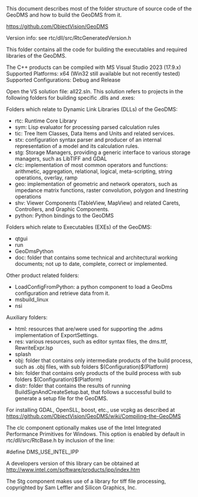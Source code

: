 This document describes most of the folder structure of source code of the GeoDMS and how to build the GeoDMS from it.

https://github.com/ObjectVision/GeoDMS

Version info: see rtc/dll/src/RtcGeneratedVersion.h

This folder contains all the code for building the executables and required libraries of the GeoDMS.

The C++ products can be compiled with MS Visual Studio 2023 (17.9.x)
Supported Platforms: x64 (Win32 still available but not recently tested)
Supported Configurations: Debug and Release

Open the VS solution file: all22.sln. This solution refers to projects in the following folders for building specific .dlls and .exes:

Folders which relate to Dynamic Link Libraries (DLLs) of the GeoDMS:
- rtc: Runtime Core Library
- sym: Lisp evaluator for processing parsed calculation rules
- tic: Tree Item Classes, Data Items and Units and related services.
- stx: configuration syntax parser and producer of an internal representation of a model and its calculation rules.
- stg: Storage Managers, providing a generic interface to various storage managers, such as LibTIFF and GDAL
- clc: implementation of most common operators and functions: arithmetic, aggregation, relational, logical, meta-scripting, string operations, overlay, ramp
- geo: implementation of geometric and network operators, such as impedance matrix functions, raster convolution, polygon and linestring operations
- shv: Viewer Components (TableView, MapView) and related Carets, Controllers, and Graphic Components.
- python: Python bindings to the GeoDMS

Folders which relate to Executables (EXEs) of the GeoDMS:
- qtgui
- run
- GeoDmsPython
- doc: folder that contains some technical and architectural working documents; not up to date, complete, correct or implemented.

Other product related folders:
- LoadConfigFromPython: a python component to load a GeoDms configuration and retrieve data from it.
- msbuild_linux
- nsi


Auxiliary folders:
- html: resources that are/were used for supporting the .adms implementation of ExportSettings.
- res: various resources, such as editor syntax files, the dms.ttf, RewriteExpr.lsp
- splash
- obj: folder that contains only intermediate products of the build process, such as .obj files, with sub folders $(Configuration)\$(Platform)
- bin: folder that contains only products of the build process with sub folders $(Configuration)\$(Platform)
- distr: folder that contains the results of running BuildSignAndCreateSetup.bat, that follows a successful build to generate a setup file for the GeoDMS.

For installing GDAL, OpenSLL, boost, etc., use vcpkg as described at https://github.com/ObjectVision/GeoDMS/wiki/Compiling-the-GeoDMS

The clc component optionally makes use of the Intel Integrated Performance Primitives for Windows.
This option is enabled by default in rtc/dll/src/RtcBase.h by inclusion of the line:

#define DMS_USE_INTEL_IPP

A developers version of this library
can be obtained at http://www.intel.com/software/products/ipp/index.htm

The Stg component makes use of a library for tiff file processing,
copyrighted by Sam Leffler and Silicon Graphics, Inc.
 